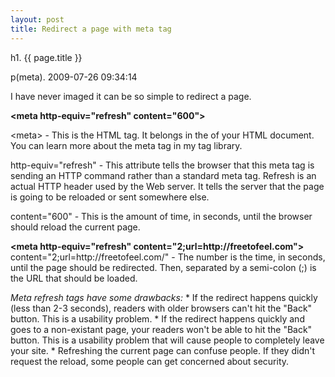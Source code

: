 ```yaml
---
layout: post
title: Redirect a page with meta tag
---
```


h1. {{ page.title }} 

p(meta). 2009-07-26 09:34:14

I have never imaged it can be so simple to redirect a page.

<strong>&lt;meta http-equiv="refresh" content="600"&gt;</strong>

&lt;meta&gt; - This is the HTML tag. It belongs in the <head> of your HTML document. You can learn more about the meta tag in my tag library.

http-equiv="refresh" - This attribute tells the browser that this meta tag is sending an HTTP command rather than a standard meta tag. Refresh is an actual HTTP header used by the Web server. It tells the server that the page is going to be reloaded or sent somewhere else.

content="600" - This is the amount of time, in seconds, until the browser should reload the current page.

<strong>
&lt;meta http-equiv="refresh" content="2;url=http://freetofeel.com"&gt;
</strong>
content="2;url=http://freetofeel.com/" - The number is the time, in seconds, until the page should be redirected. Then, separated by a semi-colon (;) is the URL that should be loaded.

<em>Meta refresh tags have some drawbacks:</em>
    * If the redirect happens quickly (less than 2-3 seconds), readers with older browsers can't hit the "Back" button. This is a usability problem.
    * If the redirect happens quickly and goes to a non-existant page, your readers won't be able to hit the "Back" button. This is a usability problem that will cause people to completely leave your site.
    * Refreshing the current page can confuse people. If they didn't request the reload, some people can get concerned about security.